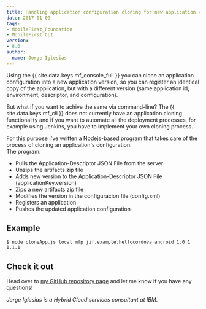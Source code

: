 ```yaml
---
title: Handling application configuration cloning for new application version deployment in MobileFirst Foundation 8.0
date: 2017-01-09
tags:
- MobileFirst_Foundation
- MobileFirst_CLI
version:
- 8.0
author:
  name: Jorge Iglesias
---
```

Using the {{ site.data.keys.mf_console_full }} you can clone an application configuration into a new application version, so you can register an identical copy of the application, but with a different version (same application id, environment, descriptor, and configuration). 

But what if you want to achive the same via command-line? The {{ site.data.keys.mf_cli }} does not currently have an application cloning functionality and if you want to automate all the deployment processes, for example using Jenkins, you have to implement your own cloning process.

For this purpose I've written a Nodejs-based program that takes care of the process of cloning an application's configuration.  
The program:

- Pulls the Application-Descriptor JSON File from the server
- Unzips the artifacts zip file
- Adds new version to the Application-Descriptor JSON File (applicationKey.version)
- Zips a new artifacts zip file
- Modifies the version in the configuracion file (config.xml)
- Registers an application
- Pushes the updated application configuration

## Example
`$ node cloneApp.js local mfp jif.example.hellocordova android 1.0.1 1.1.1`

## Check it out
Head over to [my GitHub repository page](https://github.com/jorgeiglesiasfernandez/CloneApp) and let me know if you have any questions!

*Jorge Iglesias is a Hybrid Cloud services consultant at IBM.*